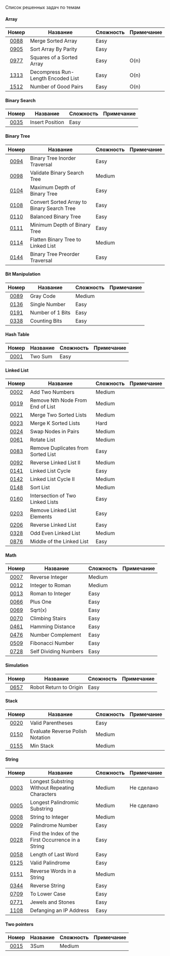 
Список решенных задач по темам

#### Array
|                                  Номер                                   | Название                           | Сложность | Примечание |
|:------------------------------------------------------------------------:|------------------------------------|-----------|------------|
|         [0088](https://leetcode.com/problems/merge-sorted-array)         | Merge Sorted Array                 | Easy      |            |
|        [0905](https://leetcode.com/problems/sort-array-by-parity)        | Sort Array By Parity               | Easy      |            |
|     [0977](https://leetcode.com/problems/squares-of-a-sorted-array)      | Squares of a Sorted Array          | Easy      | O(n)       |
| [1313](https://leetcode.com/problems/decompress-run-length-encoded-list) | Decompress Run-Length Encoded List | Easy      | O(n)       |
|        [1512](https://leetcode.com/problems/number-of-good-pairs)        | Number of Good Pairs               | Easy      | O(n)       |


#### Binary Search
|                               Номер                                | Название        | Сложность | Примечание |
|:------------------------------------------------------------------:|-----------------|-----------|------------|
|    [0035](https://leetcode.com/problems/search-insert-position)    | Insert Position | Easy      |            |


#### Binary Tree
|                                      Номер                                       | Название                                   | Сложность | Примечание |
|:--------------------------------------------------------------------------------:|--------------------------------------------|-----------|------------|
|       [0094](https://leetcode.com/problems/binary-tree-inorder-traversal)        | Binary Tree Inorder Traversal              | Easy      |            |
|        [0098](https://leetcode.com/problems/validate-binary-search-tree)         | Validate Binary Search Tree                | Medium    |            |
|        [0104](https://leetcode.com/problems/maximum-depth-of-binary-tree)        | Maximum Depth of Binary Tree               | Easy      |            |
| [0108](https://leetcode.com/problems/convert-sorted-array-to-binary-search-tree) | Convert Sorted Array to Binary Search Tree | Easy      |            |
|            [0110](https://leetcode.com/problems/balanced-binary-tree)            | Balanced Binary Tree                       | Easy      |            |
|        [0111](https://leetcode.com/problems/minimum-depth-of-binary-tree)        | Minimum Depth of Binary Tree               | Easy      |            |
|     [0114](https://leetcode.com/problems/flatten-binary-tree-to-linked-list)     | Flatten Binary Tree to Linked List         | Medium    |            |
|       [0144](https://leetcode.com/problems/binary-tree-preorder-traversal)       | Binary Tree Preorder Traversal             | Easy      |            |


#### Bit Manipulation
|                         Номер                          | Название         | Сложность | Примечание |
|:------------------------------------------------------:|------------------|-----------|------------|
|    [0089](https://leetcode.com/problems/gray-code)     | Gray Code        | Medium    |            |
|  [0136](https://leetcode.com/problems/single-number)   | Single Number    | Easy      |            |
| [0191](https://leetcode.com/problems/number-of-1-bits) | Number of 1 Bits | Easy      |            |
|  [0338](https://leetcode.com/problems/counting-bits)   | Counting Bits    | Easy      |            |


#### Hash Table
|                     Номер                     | Название | Сложность | Примечание |
|:---------------------------------------------:|----------|-----------|------------|
| [0001](https://leetcode.com/problems/two-sum) | Two Sum  | Easy      |            |


#### Linked List
|                                  Номер                                   | Название                           | Сложность | Примечание |
|:------------------------------------------------------------------------:|------------------------------------|-----------|------------|
|          [0002](https://leetcode.com/problems/add-two-numbers)           | Add Two Numbers                    | Medium    |            |
|  [0019](https://leetcode.com/problems/remove-nth-node-from-end-of-list)  | Remove Nth Node From End of List   | Medium    |            |
|          [0021](https://leetcode.com/problems/add-two-numbers)           | Merge Two Sorted Lists             | Medium    |            |
|        [0023](https://leetcode.com/problems/merge-k-sorted-lists)        | Merge K Sorted Lists               | Hard      |            |
|        [0024](https://leetcode.com/problems/swap-nodes-in-pairs)         | Swap Nodes in Pairs                | Medium    |            |
|            [0061](https://leetcode.com/problems/rotate-list)             | Rotate List                        | Medium    |            |
| [0083](https://leetcode.com/problems/remove-duplicates-from-sorted-list) | Remove Duplicates from Sorted List | Easy      |            |
|       [0092](https://leetcode.com/problems/reverse-linked-list-ii)       | Reverse Linked List II             | Medium    |            |
|         [0141](https://leetcode.com/problems/linked-list-cycle)          | Linked List Cycle                  | Easy      |            |
|        [0142](https://leetcode.com/problems/linked-list-cycle-ii)        | Linked List Cycle II               | Medium    |            |
|             [0148](https://leetcode.com/problems/sort-list)              | Sort List                          | Medium    |            |
|  [0160](https://leetcode.com/problems/intersection-of-two-linked-lists)  | Intersection of Two Linked Lists   | Easy      |            |
|    [0203](https://leetcode.com/problems/remove-linked-list-elements)     | Remove Linked List Elements        | Easy      |            |
|        [0206](https://leetcode.com/problems/reverse-linked-list)         | Reverse Linked List                | Easy      |            |
|        [0328](https://leetcode.com/problems/odd-even-linked-list)        | Odd Even Linked List               | Medium    |            |
|     [0876](https://leetcode.com/problems/middle-of-the-linked-list)      | Middle of the Linked List          | Easy      |            |


#### Math
|                            Номер                            | Название              | Сложность | Примечание |
|:-----------------------------------------------------------:|-----------------------|-----------|------------|
|    [0007](https://leetcode.com/problems/reverse-integer)    | Reverse Integer       | Medium    |            |
|   [0012](https://leetcode.com/problems/integer-to-roman)    | Integer to Roman      | Medium    |            |
|   [0013](https://leetcode.com/problems/roman-to-integer)    | Roman to Integer      | Easy      |            |
|       [0066](https://leetcode.com/problems/plus-one)        | Plus One              | Easy      |            |
|         [0069](https://leetcode.com/problems/sqrtx)         | Sqrt(x)               | Easy      |            |
|    [0070](https://leetcode.com/problems/climbing-stairs)    | Climbing Stairs       | Easy      |            |
|   [0461](https://leetcode.com/problems/hamming-distance)    | Hamming Distance      | Easy      |            |
|   [0476](https://leetcode.com/problems/number-complement)   | Number Complement     | Easy      |            |
|   [0509](https://leetcode.com/problems/fibonacci-number)    | Fibonacci Number      | Easy      |            |
| [0728](https://leetcode.com/problems/self-dividing-numbers) | Self Dividing Numbers | Easy      |            |


#### Simulation
|                            Номер                             | Название               | Сложность | Примечание |
|:------------------------------------------------------------:|------------------------|-----------|------------|
| [0657](https://leetcode.com/problems/robot-return-to-origin) | Robot Return to Origin | Easy      |            |


#### Stack
|                                 Номер                                  | Название                         | Сложность | Примечание |
|:----------------------------------------------------------------------:|----------------------------------|-----------|------------|
|        [0020](https://leetcode.com/problems/valid-parentheses)         | Valid Parentheses                | Easy      |            |
| [0150](https://leetcode.com/problems/evaluate-reverse-polish-notation) | Evaluate Reverse Polish Notation | Medium    |            |
|            [0155](https://leetcode.com/problems/min-stack)             | Min Stack                        | Medium    |            |


#### String

|                                          Номер                                           | Название                                           | Сложность | Примечание |
|:----------------------------------------------------------------------------------------:|----------------------------------------------------|-----------|------------|
|   [0003](https://leetcode.com/problems/longest-substring-without-repeating-characters)   | Longest Substring Without Repeating Characters     | Medium    | Не сделано |
|           [0005](https://leetcode.com/problems/longest-palindromic-substring)            | Longest Palindromic Substring                      | Medium    | Не сделано |
|               [0008](https://leetcode.com/problems/string-to-integer-atoi)               | String to Integer                                  | Medium    |            |
|                 [0009](https://leetcode.com/problems/palindrome-number)                  | Palindrome Number                                  | Easy      |            | 
| [0028](https://leetcode.com/problems/find-the-index-of-the-first-occurrence-in-a-string) | Find the Index of the First Occurrence in a String | Easy      |            | 
|                [0058](https://leetcode.com/problems/length-of-last-word)                 | Length of Last Word                                | Easy      |            |
|                  [0125](https://leetcode.com/problems/valid-palindrome)                  | Valid Palindrome                                   | Easy      |            |
|             [0151](https://leetcode.com/problems/reverse-words-in-a-string)              | Reverse Words in a String                          | Medium    |            |
|                   [0344](https://leetcode.com/problems/reverse-string)                   | Reverse String                                     | Easy      |            |
|                   [0709](https://leetcode.com/problems/to-lower-case)                    | To Lower Case                                      | Easy      |            |
|                 [0771](https://leetcode.com/problems/jewels-and-stones)                  | Jewels and Stones                                  | Easy      |            |
|              [1108](https://leetcode.com/problems/defanging-an-ip-address)               | Defanging an IP Address                            | Easy      |            |


#### Two pointers

|                   Номер                    | Название | Сложность | Примечание |
|:------------------------------------------:|----------|-----------|------------|
| [0015](https://leetcode.com/problems/3sum) | 3Sum     | Medium    |            |
